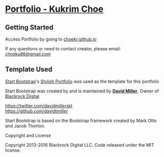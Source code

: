 # [Portfolio - Kukrim Choe](http://choekr.github.io/)

## Getting Started

Access Portfolio by going to [choekr.github.io](http://choekr.github.io/)

If any questions or need to contact creator, please email: choeku86@gmail.com

## Template Used

[Start Bootstrap](http://startbootstrap.com/)'s [Stylish Portfolio](https://blackrockdigital.github.io/startbootstrap-stylish-portfolio/) was used as the template for this portfolio

Start Bootstrap was created by and is maintained by **[David Miller](http://davidmiller.io/)**, Owner of [Blackrock Digital](http://blackrockdigital.io/)

https://twitter.com/davidmillerskt<br>
https://github.com/davidtmiller<br>

Start Bootstrap is based on the Bootstrap framework created by Mark Otto and Jacob Thorton.

Copyright and License

Copyright 2013-2016 Blackrock Digital LLC. Code released under the MIT license.
